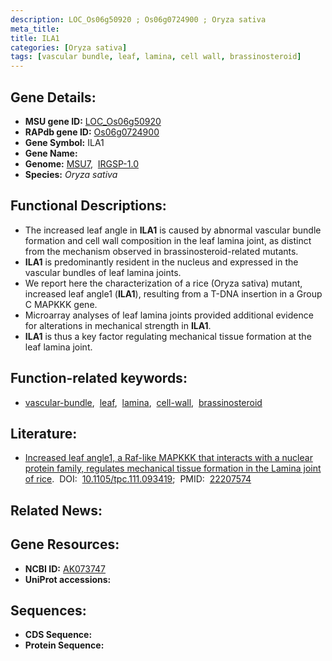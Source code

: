 ```yaml
---
description: LOC_Os06g50920 ; Os06g0724900 ; Oryza sativa
meta_title:
title: ILA1
categories: [Oryza sativa]
tags: [vascular bundle, leaf, lamina, cell wall, brassinosteroid]
---
```


## Gene Details:
- **MSU gene ID:** [LOC_Os06g50920](http://rice.uga.edu/cgi-bin/ORF_infopage.cgi?orf=LOC_Os06g50920)  
- **RAPdb gene ID:** [Os06g0724900](https://rapdb.dna.affrc.go.jp/locus/?name=Os06g0724900)  
- **Gene Symbol:** ILA1
- **Gene Name:**
- **Genome:**  [MSU7](http://rice.uga.edu/),&nbsp;&nbsp;[IRGSP-1.0](https://rapdb.dna.affrc.go.jp/download/irgsp1.html)
- **Species:** *Oryza sativa*

## Functional Descriptions:
   - The increased leaf angle in **ILA1** is caused by abnormal vascular bundle formation and cell wall composition in the leaf lamina joint, as distinct from the mechanism observed in brassinosteroid-related mutants.
   - **ILA1** is predominantly resident in the nucleus and expressed in the vascular bundles of leaf lamina joints.
   - We report here the characterization of a rice (Oryza sativa) mutant, increased leaf angle1 (**ILA1**), resulting from a T-DNA insertion in a Group C MAPKKK gene.
   - Microarray analyses of leaf lamina joints provided additional evidence for alterations in mechanical strength in **ILA1**.
   - **ILA1** is thus a key factor regulating mechanical tissue formation at the leaf lamina joint.

## Function-related keywords:
   - [vascular-bundle](/tags/vascular-bundle/),&nbsp;&nbsp;[leaf](/tags/leaf/),&nbsp;&nbsp;[lamina](/tags/lamina/),&nbsp;&nbsp;[cell-wall](/tags/cell-wall/),&nbsp;&nbsp;[brassinosteroid](/tags/brassinosteroid/)

## Literature:
   - [Increased leaf angle1, a Raf-like MAPKKK that interacts with a nuclear protein family, regulates mechanical tissue formation in the Lamina joint of rice](https://www.doi.org/10.1105/tpc.111.093419).&nbsp;&nbsp;DOI:&nbsp;&nbsp;[10.1105/tpc.111.093419](https://www.doi.org/10.1105/tpc.111.093419);&nbsp;&nbsp;PMID:&nbsp;&nbsp;[22207574](https://pubmed.ncbi.nlm.nih.gov/22207574/)

## Related News:

## Gene Resources:
- **NCBI ID:**  [AK073747](http://www.ncbi.nlm.nih.gov/nuccore/AK073747)
- **UniProt accessions:** [](https://www.uniprot.org/uniprotkb//entry)

## Sequences:
- **CDS Sequence:**
- **Protein Sequence:**
